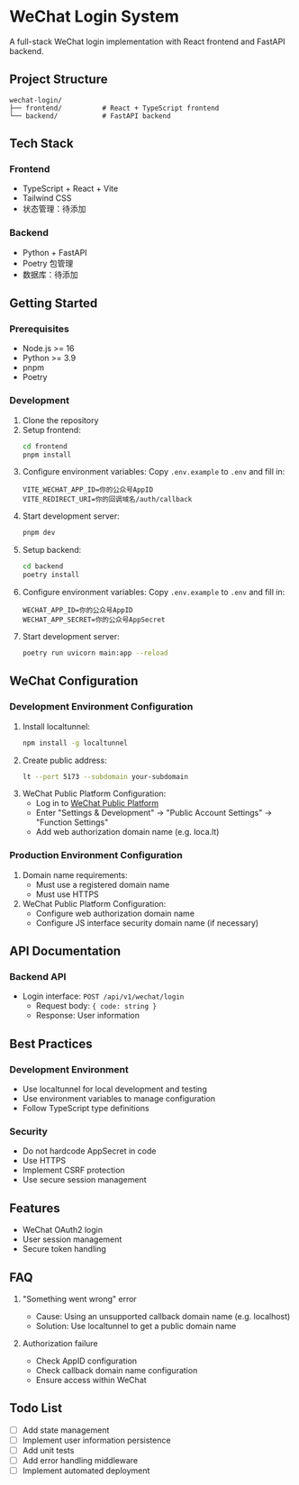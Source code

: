# WeChat Login System

A full-stack WeChat login implementation with React frontend and FastAPI backend.

## Project Structure

```
wechat-login/
├── frontend/          # React + TypeScript frontend
└── backend/           # FastAPI backend
```

## Tech Stack

### Frontend
- TypeScript + React + Vite
- Tailwind CSS
- 状态管理：待添加

### Backend
- Python + FastAPI
- Poetry 包管理
- 数据库：待添加

## Getting Started

### Prerequisites
- Node.js >= 16
- Python >= 3.9
- pnpm
- Poetry

### Development
1. Clone the repository
2. Setup frontend:
   ```bash
   cd frontend
   pnpm install
   ```
3. Configure environment variables:
   Copy `.env.example` to `.env` and fill in:
   ```env
   VITE_WECHAT_APP_ID=你的公众号AppID
   VITE_REDIRECT_URI=你的回调域名/auth/callback
   ```
4. Start development server:
   ```bash
   pnpm dev
   ```
5. Setup backend:
   ```bash
   cd backend
   poetry install
   ```
6. Configure environment variables:
   Copy `.env.example` to `.env` and fill in:
   ```env
   WECHAT_APP_ID=你的公众号AppID
   WECHAT_APP_SECRET=你的公众号AppSecret
   ```
7. Start development server:
   ```bash
   poetry run uvicorn main:app --reload
   ```

## WeChat Configuration

### Development Environment Configuration
1. Install localtunnel:
   ```bash
   npm install -g localtunnel
   ```
2. Create public address:
   ```bash
   lt --port 5173 --subdomain your-subdomain
   ```
3. WeChat Public Platform Configuration:
   - Log in to [WeChat Public Platform](https://mp.weixin.qq.com)
   - Enter "Settings & Development" -> "Public Account Settings" -> "Function Settings"
   - Add web authorization domain name (e.g. loca.lt)

### Production Environment Configuration
1. Domain name requirements:
   - Must use a registered domain name
   - Must use HTTPS
2. WeChat Public Platform Configuration:
   - Configure web authorization domain name
   - Configure JS interface security domain name (if necessary)

## API Documentation

### Backend API
- Login interface: `POST /api/v1/wechat/login`
  - Request body: `{ code: string }`
  - Response: User information

## Best Practices

### Development Environment
- Use localtunnel for local development and testing
- Use environment variables to manage configuration
- Follow TypeScript type definitions

### Security
- Do not hardcode AppSecret in code
- Use HTTPS
- Implement CSRF protection
- Use secure session management

## Features
- WeChat OAuth2 login
- User session management
- Secure token handling

## FAQ
1. "Something went wrong" error
   - Cause: Using an unsupported callback domain name (e.g. localhost)
   - Solution: Use localtunnel to get a public domain name

2. Authorization failure
   - Check AppID configuration
   - Check callback domain name configuration
   - Ensure access within WeChat

## Todo List
- [ ] Add state management
- [ ] Implement user information persistence
- [ ] Add unit tests
- [ ] Add error handling middleware
- [ ] Implement automated deployment
